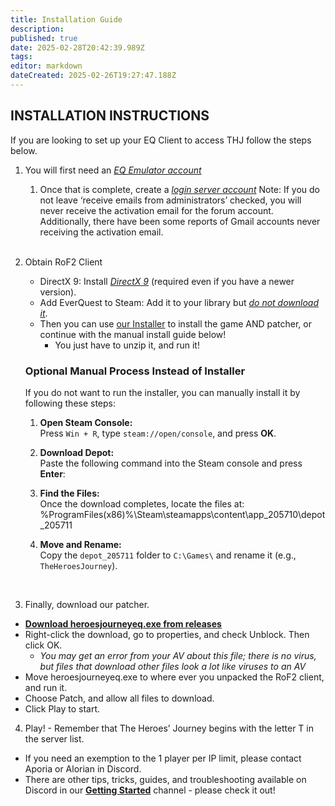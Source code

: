```yaml
---
title: Installation Guide
description: 
published: true
date: 2025-02-28T20:42:39.989Z
tags: 
editor: markdown
dateCreated: 2025-02-26T19:27:47.188Z
---
```


## INSTALLATION INSTRUCTIONS

If you are looking to set up your EQ Client to access THJ follow the steps below.

1.  You will first need an [_EQ Emulator account_](http://www.eqemulator.org/)
    1.  Once that is complete, create a [_login server account_](http://www.eqemulator.org/account/?CreateLS) Note: If you do not leave ‘receive emails from administrators’ checked, you will never receive the activation email for the forum account. Additionally, there have been some reports of Gmail accounts never receiving the activation email.
    <br>
2.  Obtain RoF2 Client
    -   DirectX 9: Install [_DirectX 9_](https://www.microsoft.com/en-us/download/details.aspx?id=35) (required even if you have a newer version).
    -   Add EverQuest to Steam: Add it to your library but [_do not download it_](https://store.steampowered.com/app/205710/EverQuest/).
    -   Then you can use [our Installer](https://github.com/The-Heroes-Journey-EQEMU/thj-launcher/releases/download/v1.0.5/THJInstaller-1.0.5.zip) to install the game AND patcher, or continue with the manual install guide below!
        -   You just have to unzip it, and run it!
    ### Optional Manual Process Instead of Installer

    If you do not want to run the installer, you can manually install it by following these steps:

    1. **Open Steam Console:**  
       Press `Win + R`, type `steam://open/console`, and press **OK**.  

    2. **Download Depot:**  
       Paste the following command into the Steam console and press **Enter**:  
       
    3. **Find the Files:**  
				Once the download completes, locate the files at: 
        %ProgramFiles(x86)%\Steam\steamapps\content\app_205710\depot_205711
    
	4. **Move and Rename:**  
				Copy the `depot_205711` folder to `C:\Games\` and rename it (e.g., `TheHeroesJourney`).
    <br>
    
3.  Finally, download our patcher.

-   [**Download heroesjourneyeq.exe from releases**](https://github.com/The-Heroes-Journey-EQEMU/eqemupatcher/releases)
-   Right-click the download, go to properties, and check Unblock. Then click OK.
    -   *You may get an error from your AV about this file; there is no virus, but files that download other files look a lot like viruses to an AV*
-   Move heroesjourneyeq.exe to where ever you unpacked the RoF2 client, and run it.
-   Choose Patch, and allow all files to download.
-   Click Play to start.

4.  Play! - Remember that The Heroes’ Journey begins with the letter T in the server list.

-   If you need an exemption to the 1 player per IP limit, please contact Aporia or Alorian in Discord.
-   There are other tips, tricks, guides, and troubleshooting available on Discord in our [**Getting Started**](https://discord.com/channels/1204418766318862356/1204418767132688403) channel - please check it out!